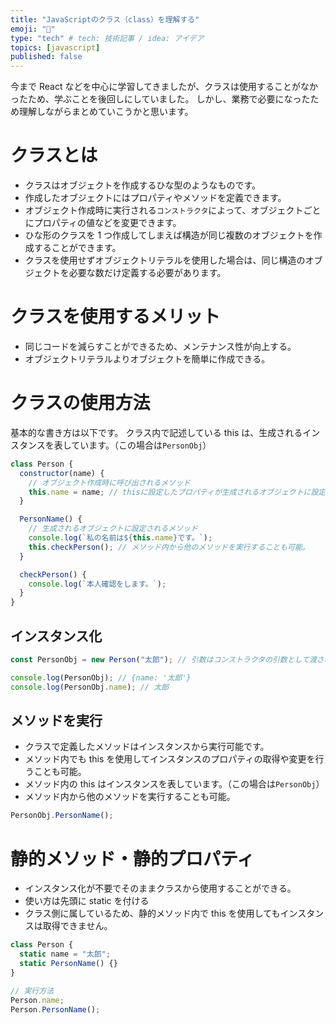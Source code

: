 ```yaml
---
title: "JavaScriptのクラス（class）を理解する"
emoji: "📑"
type: "tech" # tech: 技術記事 / idea: アイデア
topics: [javascript]
published: false
---
```


今まで React などを中心に学習してきましたが、クラスは使用することがなかったため、学ぶことを後回しにしていました。
しかし、業務で必要になったため理解しながらまとめていこうかと思います。

# クラスとは

- クラスはオブジェクトを作成するひな型のようなものです。
- 作成したオブジェクトにはプロパティやメソッドを定義できます。
- オブジェクト作成時に実行される`コンストラクタ`によって、オブジェクトごとにプロパティの値などを変更できます。
- ひな形のクラスを 1 つ作成してしまえば構造が同じ複数のオブジェクトを作成することができます。
- クラスを使用せずオブジェクトリテラルを使用した場合は、同じ構造のオブジェクトを必要な数だけ定義する必要があります。

# クラスを使用するメリット

- 同じコードを減らすことができるため、メンテナンス性が向上する。
- オブジェクトリテラルよりオブジェクトを簡単に作成できる。

# クラスの使用方法

基本的な書き方は以下です。
クラス内で記述している this は、生成されるインスタンスを表しています。（この場合は`PersonObj`）

```js
class Person {
  constructor(name) {
    // オブジェクト作成時に呼び出されるメソッド
    this.name = name; // thisに設定したプロパティが生成されるオブジェクトに設定される(PersonObjに返却される)
  }

  PersonName() {
    // 生成されるオブジェクトに設定されるメソッド
    console.log(`私の名前は${this.name}です。`);
    this.checkPerson(); // メソッド内から他のメソッドを実行することも可能。
  }

  checkPerson() {
    console.log(`本人確認をします。`);
  }
}
```

## インスタンス化

```js
const PersonObj = new Person("太郎"); // 引数はコンストラクタの引数として渡されます。

console.log(PersonObj); // {name: '太郎'}
console.log(PersonObj.name); // 太郎
```

## メソッドを実行

- クラスで定義したメソッドはインスタンスから実行可能です。
- メソッド内でも this を使用してインスタンスのプロパティの取得や変更を行うことも可能。
- メソッド内の this はインスタンスを表しています。（この場合は`PersonObj`）
- メソッド内から他のメソッドを実行することも可能。

```js
PersonObj.PersonName();
```

# 静的メソッド・静的プロパティ

- インスタンス化が不要でそのままクラスから使用することができる。
- 使い方は先頭に static を付ける
- クラス側に属しているため、静的メソッド内で this を使用してもインスタンスは取得できません。

```js
class Person {
  static name = "太郎";
  static PersonName() {}
}

// 実行方法
Person.name;
Person.PersonName();
```
